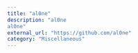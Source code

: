```yaml
---
title: "al0ne"
description: "al0ne
al0ne"
external_url: "https://github.com/al0ne"
category: "Miscellaneous"
---
```

